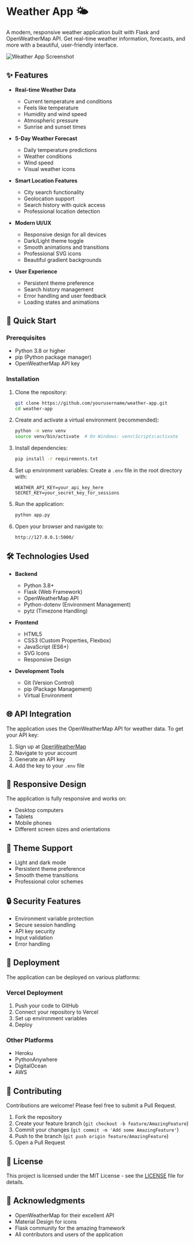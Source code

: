 # Weather App 🌤️

A modern, responsive weather application built with Flask and OpenWeatherMap API. Get real-time weather information, forecasts, and more with a beautiful, user-friendly interface.

![Weather App Screenshot](assets/weather.png)

## ✨ Features

- **Real-time Weather Data**

  - Current temperature and conditions
  - Feels like temperature
  - Humidity and wind speed
  - Atmospheric pressure
  - Sunrise and sunset times

- **5-Day Weather Forecast**

  - Daily temperature predictions
  - Weather conditions
  - Wind speed
  - Visual weather icons

- **Smart Location Features**

  - City search functionality
  - Geolocation support
  - Search history with quick access
  - Professional location detection

- **Modern UI/UX**

  - Responsive design for all devices
  - Dark/Light theme toggle
  - Smooth animations and transitions
  - Professional SVG icons
  - Beautiful gradient backgrounds

- **User Experience**
  - Persistent theme preference
  - Search history management
  - Error handling and user feedback
  - Loading states and animations

## 🚀 Quick Start

### Prerequisites

- Python 3.8 or higher
- pip (Python package manager)
- OpenWeatherMap API key

### Installation

1. Clone the repository:

   ```bash
   git clone https://github.com/yourusername/weather-app.git
   cd weather-app
   ```

2. Create and activate a virtual environment (recommended):

   ```bash
   python -m venv venv
   source venv/bin/activate  # On Windows: venv\Scripts\activate
   ```

3. Install dependencies:

   ```bash
   pip install -r requirements.txt
   ```

4. Set up environment variables:
   Create a `.env` file in the root directory with:

   ```
   WEATHER_API_KEY=your_api_key_here
   SECRET_KEY=your_secret_key_for_sessions
   ```

5. Run the application:

   ```bash
   python app.py
   ```

6. Open your browser and navigate to:
   ```
   http://127.0.0.1:5000/
   ```

## 🛠️ Technologies Used

- **Backend**

  - Python 3.8+
  - Flask (Web Framework)
  - OpenWeatherMap API
  - Python-dotenv (Environment Management)
  - pytz (Timezone Handling)

- **Frontend**

  - HTML5
  - CSS3 (Custom Properties, Flexbox)
  - JavaScript (ES6+)
  - SVG Icons
  - Responsive Design

- **Development Tools**
  - Git (Version Control)
  - pip (Package Management)
  - Virtual Environment

## 🌐 API Integration

The application uses the OpenWeatherMap API for weather data. To get your API key:

1. Sign up at [OpenWeatherMap](https://openweathermap.org/)
2. Navigate to your account
3. Generate an API key
4. Add the key to your `.env` file

## 📱 Responsive Design

The application is fully responsive and works on:

- Desktop computers
- Tablets
- Mobile phones
- Different screen sizes and orientations

## 🎨 Theme Support

- Light and dark mode
- Persistent theme preference
- Smooth theme transitions
- Professional color schemes

## 🔒 Security Features

- Environment variable protection
- Secure session handling
- API key security
- Input validation
- Error handling

## 🚀 Deployment

The application can be deployed on various platforms:

### Vercel Deployment

1. Push your code to GitHub
2. Connect your repository to Vercel
3. Set up environment variables
4. Deploy

### Other Platforms

- Heroku
- PythonAnywhere
- DigitalOcean
- AWS

## 🤝 Contributing

Contributions are welcome! Please feel free to submit a Pull Request.

1. Fork the repository
2. Create your feature branch (`git checkout -b feature/AmazingFeature`)
3. Commit your changes (`git commit -m 'Add some AmazingFeature'`)
4. Push to the branch (`git push origin feature/AmazingFeature`)
5. Open a Pull Request

## 📝 License

This project is licensed under the MIT License - see the [LICENSE](LICENSE) file for details.

## 🙏 Acknowledgments

- OpenWeatherMap for their excellent API
- Material Design for icons
- Flask community for the amazing framework
- All contributors and users of the application
